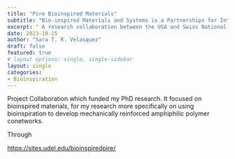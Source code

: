 ```yaml
---
title: "Pire Bioinspired Materials"
subtitle: "Bio-inspired Materials and Systems is a Partnerships for International Research and Education (PIRE) program funded by National Science Foundation"
excerpt: " A research collaboration between the USA and Swiss National Science Foundation"
date: 2023-10-15
author: "Sara T. R. Velasquez"
draft: false
featured: true
# layout options: single, single-sidebar
layout: single
categories:
- Bioinspiration
---
```


Project Collaboration which funded my PhD research. It focused on bioinspired materials, for my research more specifically on using bioinspiration to develop mechanically reinforced amphiphilic polymer conetworks. 

Through 


https://sites.udel.edu/bioinspiredpire/ 
